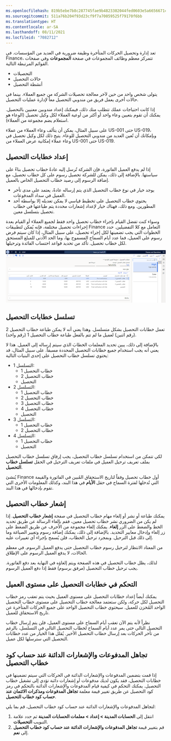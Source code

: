 ```yaml
---
ms.openlocfilehash: 819b5ebe7b8c287745fae9b4823302044fed0603e5a6656671cd2340ae6b4b17
ms.sourcegitcommit: 511a76b204f93d23cf9f7a70059525f79170f6bb
ms.translationtype: HT
ms.contentlocale: ar-SA
ms.lasthandoff: 08/11/2021
ms.locfileid: "7082712"
---
```

تعد إدارة وتحصيل الحركات المتأخرة وظيفة ضرورية في العديد من المؤسسات. في Finance، تتمركز معظم وظائف المجموعات في صفحة **المجموعات** وفي صفحات القوائم المرتبطة التالية.

- التحصيلات
- حالات التحصيل
- أنشطة التحصيل

يتولى شخص واحد من حين لآخر معالجة تحصيلات الشركة من جميع العملاء. بينما في حالات أخرى يعمل فريق من مندوبي التحصيل معاً لإدارة عمليات التحصيل.
 
إذا كانت احتياجات عملك تتطلب منك ذلك، فيمكنك إعداد مندوبين معنيين بالتحصيل. يمكنك أن تقوم بتعيين وعاء واحد أو أكثر من أوعية العملاء لكل وكيل تحصيل (الوعاء هو استعلام يضم مجموعة من العملاء).

على سبيل المثال، يمكن أن يتألف وعاء العملاء من عملاء US-001 حتى US-019، وبإمكانك أن تُعين العديد من مندوبي التحصيل للوعاء. يتيح ذلك لكل وكيل تحصيل في وعاء عملاء إمكانية عرض العملاء من US-001 حتى US-019.

## <a name="set-up-collection-letters"></a>إعداد خطابات التحصيل 

إذا لم يدفع العميل الفاتورة، فإن الشركة تُرسل إليه عادةً خطاب تحصيل بناءً على سياستها. بالإضافة إلى ذلك، يمكن للشركة تحصيل رسوم على كل خطاب تحصيل، مع إضافة الرسوم إلى رصيد خطاب التحصيل الخاص بالعميل.

- يوجد خيار في نوع خطاب التحصيل الذي يتم إرساله عادةً، يعتمد على مدى تأخر العميل في سداد المدفوعات.
- يحتوي خطاب التحصيل على تخطيط قياسي لا يمكن تعديله إلا بواسطة أحد المطورين. ومع ذلك، فهناك خيار لإعداد إشعارات محددة يتم طباعتها في خطاب تحصيل بتسلسل معين.

وسواء كنت تفضل القيام بإجراء خطاب تحصيل واحد فقط لجميع العملاء أو القيام بعدة إجراءات تحصيل مختلفة، فإنه يُمكن لتطبيقات Finance التعامل مع كلا التفضيلين. حدد الخطوات التي يجب تضمينها لكل إجراء تحصيل، على سبيل المثال، إذا كان سيتم فرض رسوم على العميل، فما عدد أيام السماح المسموح بها، وما الحد الأدنى للمبلغ المستحق لكل خطاب تحصيل. تأكد من تحديد قواعد احتساب الفائدة وترحيلها.
 
[![لقطة شاشة لصفحة خطابات التحصيل.](../media/collection-letters.png)](../media/collection-letters.png#lightbox)


## <a name="collection-letter-sequences"></a>تسلسل خطابات التحصيل 

تعمل خطابات التحصيل بشكل متسلسل. وهذا يعني أنه لا يمكن طباعة خطاب التحصيل 2 (رقم اثنين) لعميل ما لم تتم بالفعل طباعة خطاب التحصيل 1 (رقم واحد).

بالإضافة إلى ذلك، يبين تحديد المعلمات الخطابَ الذي سيتم إرساله إلى العميل. هذا لا يعني أنه يجب استخدام جميع خطابات التحصيل المحددة مسبقاً. على سبيل المثال، قد يحتوي تسلسل خطاب التحصيل على إحدى البنيات التالية:

- التسلسل 1:
    - خطاب التحصيل 1
    - خطاب التحصيل 2
    - التحصيل
- التسلسل 2:
    - خطاب التحصيل 1
    - خطاب التحصيل 2
    - خطاب التحصيل 3
    - خطاب التحصيل 4
    - التحصيل
- التسلسل 3:
    - خطاب التحصيل 1
    - خطاب التحصيل 2
- التسلسل 4:
    - خطاب التحصيل 1
    - التحصيل 

لكي تتمكن من استخدام تسلسل خطاب التحصيل، يجب إرفاق تسلسل خطاب التحصيل بملف تعريف ترحيل العميل في ملفات تعريف الترحيل في الحقل **تسلسل خطاب التحصيل**.

يُنشئ Finance أول خطاب تحصيل وفقاً لتاريخ الاستحقاق المُبين في الفاتورة والقيمة التي تُدخلها لفترة السماح في حقل **الأيام** في هذا البند، وكذلك المعلومات الأخرى التي تقوم بإدخالها في هذا البند.

## <a name="collection-letter-note"></a>إشعار خطاب التحصيل 

يمكنك طباعة أو نشر أو إلغاء مهام خطاب التحصيل في صفحة **إشعار خطاب التحصيل**. إذا لم يكن من الضروري نشر خطاب تحصيل معين، فقم بإلغاء الرسالة عن طريق تحديد الخط والضغط على الزر **إلغاء**. يمكنك إلغاء مجموعة من الأحرف عن طريق الضغط على زر إلغاء وإدخال معايير التحديد. بالإضافة إلى ذلك، يمكنك إضافة رسوم وتغيير الصياغة وما إلى ذلك قبل الترحيل. وبمجرد ترحيل الخطاب، فلن يُسمح بإجراء أي تغييرات عليه.

من المعتاد الانتظار لترحيل رسوم خطاب التحصيل حتى يدفع العميل الرسوم. في معظم الحالات، لا يدفع العميل الرسوم على الإطلاق.

لذلك، يظل خطاب التحصيل في هذه الصفحة ويتم إلغاؤه في النهاية بعد دفع الفاتورة. يجب ترحيل خطاب التحصيل (مرفق برسوم) فقط إذا دفع العميل الرسوم.

## <a name="control-collection-letters-at-the-customer-level"></a>التحكم في خطابات التحصيل على مستوى العميل 

يمكنك أيضاً إعداد خطابات التحصيل على مستوى العميل بحيث يتم تعقب رمز خطاب التحصيل لكل حركة، ولكن ستعتمد معالجة خطاب التحصيل على مستوى خطاب التحصيل الواحد المُخزن للعميل. سيحتوي خطاب التحصيل الواحد على جميع الحركات المتأخرة عن تاريخ الاستحقاق للعميل. 

نظراً لأنه يتم الآن تعقب أيام السماح على مستوى العميل، فلن يتم إرسال خطاب التحصيل التالي حتى يمر عدد أيام السماح لخطاب التحصيل التالي في التسلسل، بالرغم من تأخر الحركات بعد إرسال خطاب التحصيل الأخير. يُقلل هذا الخيار من عدد خطابات التحصيل التي سترسلها لكل عميل.

## <a name="ignore-payments-and-credit-memos-when-calculating-the-collection-letter-code"></a>تجاهل المدفوعات والإشعارات الدائنة عند حساب كود خطاب التحصيل 

إذا قمت بتضمين المدفوعات والإشعارات الدائنة في الحركات التي سيتم تضمينها في خطابات التحصيل، فقد يكون لديك مدفوعات أو إشعارات دائنة تؤدي إلى تشغيل خطاب التحصيل. يمكنك التحكم في كيفية قيام المدفوعات والإشعارات الدائنة بالتحكم في رمز كود التحصيل عن طريق تغيير قيمة معلمة **تجاهل المدفوعات ومذكرات الائتمان عند حساب كود خطاب التحصيل**.

لتجاهل المدفوعات والإشعارات الدائنة عند حساب كود خطاب التحصيل، قم بما يلي:

1. انتقل إلى **الحسابات المدينة > إعداد > معلمات الحسابات المدينة** ثم حدد علامة التبويب **التحصيلات**.
1. قم بتغيير قيمة **تجاهل المدفوعات والإشعارات الدائنة عند حساب كود خطاب التحصيل** إلى **نعم**.

